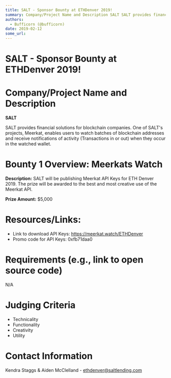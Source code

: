 ```yaml
---
title: SALT - Sponsor Bounty at ETHDenver 2019!
summary: Company/Project Name and Description SALT SALT provides financial solutions for blockchain companies. One of SALTs projects, Meerkat, enables users to watch batches of blockchain addresses and receive notifications of activity (Transactions in or out) when they occur in the watched wallet. Bounty 1 Overview- Meerkats Watch Description- SALT will be publishing Meerkat API Keys for ETH Denver 2019. The prize will be awarded to the best and most creative use of the Meerkat API. Prize Amount- $5,000
authors:
  - Bufficorn (@bufficorn)
date: 2019-02-12
some_url: 
---
```


# SALT - Sponsor Bounty at ETHDenver 2019!

# Company/Project Name and Description

**SALT**

SALT provides financial solutions for blockchain companies. One of SALT's projects, Meerkat, enables users to watch batches of blockchain addresses and receive notifications of activity (Transactions in or out) when they occur in the watched wallet.

# Bounty 1 Overview: Meerkats Watch 

**Description:** SALT will be publishing Meerkat API Keys for ETH Denver 2019. The prize will be awarded to the best and most creative use of the Meerkat API. 

**Prize Amount:** $5,000

# Resources/Links:
- Link to download API Keys: https://meerkat.watch/ETHDenver
- Promo code for API Keys: 0xfb71daa0





# Requirements (e.g., link to open source code)
N/A

# Judging Criteria

- Technicality
- Functionality
- Creativity
- Utility

# Contact Information

Kendra Staggs & Aiden McClelland - ethdenver@saltlending.com
